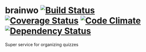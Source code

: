brainwo [![Build Status](https://travis-ci.org/cat-in-the-dark-wood/brainwo.png?branch=master)](https://travis-ci.org/cat-in-the-dark-wood/brainwo) [![Coverage Status](https://coveralls.io/repos/cat-in-the-dark-wood/brainwo/badge.png?branch=master)](https://coveralls.io/r/cat-in-the-dark-wood/brainwo?branch=master) [![Code Climate](https://codeclimate.com/github/cat-in-the-dark-wood/brainwo.png)](https://codeclimate.com/github/cat-in-the-dark-wood/brainwo) [![Dependency Status](https://gemnasium.com/cat-in-the-dark-wood/brainwo.svg)](https://gemnasium.com/cat-in-the-dark-wood/brainwo)
=======

Super service for organizing quizzes
